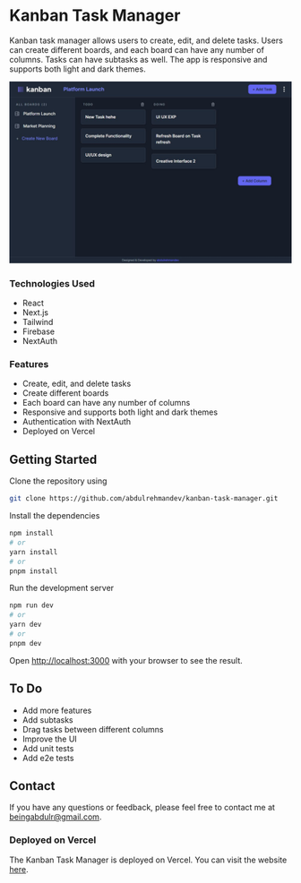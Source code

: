 # Kanban Task Manager

Kanban task manager allows users to create, edit, and delete tasks. Users can create different boards, and each board can have any number of columns. Tasks can have subtasks as well. The app is responsive and supports both light and dark themes.

<p align="center">
    <img src="./app-screenshot.jpg" alt="Kanban task manager" width="700" />
</p>

### Technologies Used
* React
* Next.js
* Tailwind
* Firebase
* NextAuth

### Features
* Create, edit, and delete tasks
* Create different boards
* Each board can have any number of columns
* Responsive and supports both light and dark themes
* Authentication with NextAuth
* Deployed on Vercel

## Getting Started

Clone the repository using
```bash
git clone https://github.com/abdulrehmandev/kanban-task-manager.git 
```

Install the dependencies
```bash
npm install
# or 
yarn install
# or
pnpm install
```
Run the development server
```bash
npm run dev
# or
yarn dev
# or
pnpm dev
```

Open [http://localhost:3000](http://localhost:3000) with your browser to see the result.

## To Do
* Add more features
* Add subtasks
* Drag tasks between different columns
* Improve the UI
* Add unit tests
* Add e2e tests

## Contact
If you have any questions or feedback, please feel free to contact me at [beingabdulr@gmail.com](mailto:beingabdulr@gmail.com).

### Deployed on Vercel

The Kanban Task Manager is deployed on Vercel. You can visit the website [here](https://task-manager-abdulrdev.vercel.app/).
